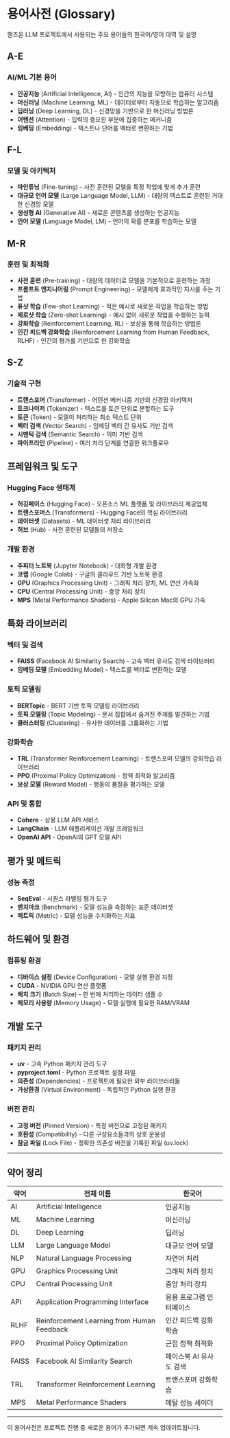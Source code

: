 # 용어사전 (Glossary)

핸즈온 LLM 프로젝트에서 사용되는 주요 용어들의 한국어/영어 대역 및 설명

## A-E

### AI/ML 기본 용어
- **인공지능** (Artificial Intelligence, AI) - 인간의 지능을 모방하는 컴퓨터 시스템
- **머신러닝** (Machine Learning, ML) - 데이터로부터 자동으로 학습하는 알고리즘
- **딥러닝** (Deep Learning, DL) - 신경망을 기반으로 한 머신러닝 방법론
- **어텐션** (Attention) - 입력의 중요한 부분에 집중하는 메커니즘
- **임베딩** (Embedding) - 텍스트나 단어를 벡터로 변환하는 기법

## F-L

### 모델 및 아키텍처
- **파인튜닝** (Fine-tuning) - 사전 훈련된 모델을 특정 작업에 맞게 추가 훈련
- **대규모 언어 모델** (Large Language Model, LLM) - 대량의 텍스트로 훈련된 거대한 신경망 모델
- **생성형 AI** (Generative AI) - 새로운 콘텐츠를 생성하는 인공지능
- **언어 모델** (Language Model, LM) - 언어의 확률 분포를 학습하는 모델

## M-R

### 훈련 및 최적화
- **사전 훈련** (Pre-training) - 대량의 데이터로 모델을 기본적으로 훈련하는 과정
- **프롬프트 엔지니어링** (Prompt Engineering) - 모델에게 효과적인 지시를 주는 기법
- **퓨샷 학습** (Few-shot Learning) - 적은 예시로 새로운 작업을 학습하는 방법
- **제로샷 학습** (Zero-shot Learning) - 예시 없이 새로운 작업을 수행하는 능력
- **강화학습** (Reinforcement Learning, RL) - 보상을 통해 학습하는 방법론
- **인간 피드백 강화학습** (Reinforcement Learning from Human Feedback, RLHF) - 인간의 평가를 기반으로 한 강화학습

## S-Z

### 기술적 구현
- **트랜스포머** (Transformer) - 어텐션 메커니즘 기반의 신경망 아키텍처
- **토크나이저** (Tokenizer) - 텍스트를 토큰 단위로 분할하는 도구
- **토큰** (Token) - 모델이 처리하는 최소 텍스트 단위
- **벡터 검색** (Vector Search) - 임베딩 벡터 간 유사도 기반 검색
- **시맨틱 검색** (Semantic Search) - 의미 기반 검색
- **파이프라인** (Pipeline) - 여러 처리 단계를 연결한 워크플로우

## 프레임워크 및 도구

### Hugging Face 생태계
- **허깅페이스** (Hugging Face) - 오픈소스 ML 플랫폼 및 라이브러리 제공업체
- **트랜스포머스** (Transformers) - Hugging Face의 핵심 라이브러리
- **데이터셋** (Datasets) - ML 데이터셋 처리 라이브러리
- **허브** (Hub) - 사전 훈련된 모델들의 저장소

### 개발 환경
- **주피터 노트북** (Jupyter Notebook) - 대화형 개발 환경
- **코랩** (Google Colab) - 구글의 클라우드 기반 노트북 환경
- **GPU** (Graphics Processing Unit) - 그래픽 처리 장치, ML 연산 가속화
- **CPU** (Central Processing Unit) - 중앙 처리 장치
- **MPS** (Metal Performance Shaders) - Apple Silicon Mac의 GPU 가속

## 특화 라이브러리

### 벡터 및 검색
- **FAISS** (Facebook AI Similarity Search) - 고속 벡터 유사도 검색 라이브러리
- **임베딩 모델** (Embedding Model) - 텍스트를 벡터로 변환하는 모델

### 토픽 모델링
- **BERTopic** - BERT 기반 토픽 모델링 라이브러리
- **토픽 모델링** (Topic Modeling) - 문서 집합에서 숨겨진 주제를 발견하는 기법
- **클러스터링** (Clustering) - 유사한 데이터를 그룹화하는 기법

### 강화학습
- **TRL** (Transformer Reinforcement Learning) - 트랜스포머 모델의 강화학습 라이브러리
- **PPO** (Proximal Policy Optimization) - 정책 최적화 알고리즘
- **보상 모델** (Reward Model) - 행동의 품질을 평가하는 모델

### API 및 통합
- **Cohere** - 상용 LLM API 서비스
- **LangChain** - LLM 애플리케이션 개발 프레임워크
- **OpenAI API** - OpenAI의 GPT 모델 API

## 평가 및 메트릭

### 성능 측정
- **SeqEval** - 시퀀스 라벨링 평가 도구
- **벤치마크** (Benchmark) - 모델 성능을 측정하는 표준 데이터셋
- **메트릭** (Metric) - 모델 성능을 수치화하는 지표

## 하드웨어 및 환경

### 컴퓨팅 환경
- **디바이스 설정** (Device Configuration) - 모델 실행 환경 지정
- **CUDA** - NVIDIA GPU 연산 플랫폼
- **배치 크기** (Batch Size) - 한 번에 처리하는 데이터 샘플 수
- **메모리 사용량** (Memory Usage) - 모델 실행에 필요한 RAM/VRAM

## 개발 도구

### 패키지 관리
- **uv** - 고속 Python 패키지 관리 도구
- **pyproject.toml** - Python 프로젝트 설정 파일
- **의존성** (Dependencies) - 프로젝트에 필요한 외부 라이브러리들
- **가상환경** (Virtual Environment) - 독립적인 Python 실행 환경

### 버전 관리
- **고정 버전** (Pinned Version) - 특정 버전으로 고정된 패키지
- **호환성** (Compatibility) - 다른 구성요소들과의 상호 운용성
- **잠금 파일** (Lock File) - 정확한 의존성 버전을 기록한 파일 (uv.lock)

---

## 약어 정리

| 약어 | 전체 이름 | 한국어 |
|------|-----------|--------|
| AI | Artificial Intelligence | 인공지능 |
| ML | Machine Learning | 머신러닝 |
| DL | Deep Learning | 딥러닝 |
| LLM | Large Language Model | 대규모 언어 모델 |
| NLP | Natural Language Processing | 자연어 처리 |
| GPU | Graphics Processing Unit | 그래픽 처리 장치 |
| CPU | Central Processing Unit | 중앙 처리 장치 |
| API | Application Programming Interface | 응용 프로그램 인터페이스 |
| RLHF | Reinforcement Learning from Human Feedback | 인간 피드백 강화학습 |
| PPO | Proximal Policy Optimization | 근접 정책 최적화 |
| FAISS | Facebook AI Similarity Search | 페이스북 AI 유사도 검색 |
| TRL | Transformer Reinforcement Learning | 트랜스포머 강화학습 |
| MPS | Metal Performance Shaders | 메탈 성능 셰이더 |

---

이 용어사전은 프로젝트 진행 중 새로운 용어가 추가되면 계속 업데이트됩니다.